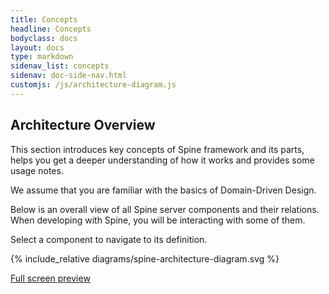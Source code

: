 ```yaml
---
title: Concepts 
headline: Concepts 
bodyclass: docs
layout: docs
type: markdown
sidenav_list: concepts
sidenav: doc-side-nav.html
customjs: /js/architecture-diagram.js
---
```

<h2 class="top">Architecture Overview</h2>
<div id="toc" class="toc hide-block"></div>
This section introduces key concepts of Spine framework and its parts, helps you get a deeper understanding of how it works and provides some usage notes. 
<p class="note">We assume that you are familiar with the basics of Domain-Driven Design.</p> 

Below is an overall view of <span id="display-all-components">all Spine server components</span> and their relations. When developing with Spine, you will be interacting with <span id="display-user-facing-components">some of them</span>.

<p>Select a component to navigate to its definition.</p>

{% include_relative diagrams/spine-architecture-diagram.svg %}

<p class="full-screen-link">
    <a href="{{site.baseurl}}/docs/concepts/diagrams/spine-architecture-diagram-full-screen.html">
        <i class="far fa-expand"></i>
        <span>Full screen preview</span>
    </a>
</p>


